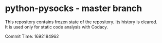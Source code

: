 # python-pysocks - master branch

This repository contains frozen state of the repository.
Its history is cleared. It is used only for static code
analysis with Codacy.

Commit Time: 1692184962